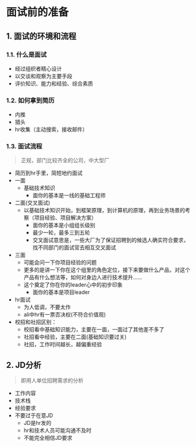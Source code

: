 # 面试前的准备
<ClientOnly>
  <Valine></Valine>
</ClientOnly>

## 1. 面试的环境和流程
### 1.1. 什么是面试
- 经过组织者精心设计
- 以交谈和观察为主要手段
- 评价知识、能力和经验、综合素质

### 1.2. 如何拿到简历
- 内推
- 猎头
- hr收集（主动搜索，接收邮件）

### 1.3. 面试流程
> 正规，部门比较齐全的公司，中大型厂
- 简历到hr手里，简短地约面试
- 一面
  - 基础技术知识
    - 面你的基本是一线的基础工程师
- 二面(交叉面试)
  - 以基础技术知识开始，到框架原理，到计算机的原理，再到业务场景的考察（项目经验、项目解决方案）
    - 面你的基本是小组组长级别
    - 最少一轮，最多三到五轮
    - 交叉面试意思是，一些大厂为了保证招聘到的候选人确实符合要求，找不同部门的面试官去相互交叉面试
- 三面
  - 可能会问一下你项目经验的问题
  - 更多的是讲一下你在这个组里的角色定位，接下来要做什么产品，对这个产品有什么想法等，如何对身边人进行技术提升……
  - 这个奠定了你在你的leader心中的初步印象
    - 面你的基本是项目leader
- hr面试
  - 为人低调，不要太作
  - ali中hr有一票否决权(不符合价值观)
- 校招和社招区别：
  - 校招看中基础知识能力，主要在一面，一面过了其他差不多了
  - 社招看中经验，主要在二面(基础知识要过关)
  - 社招，工作时间越长，越偏重经验

## 2. JD分析
> 即用人单位招聘需求的分析
- 工作内容
- 技术栈
- 经验要求
- 不要过于在意JD
  - JD是hr发的
  - hr和技术人员可能沟通不及时
  - 不能完全相信JD要求
